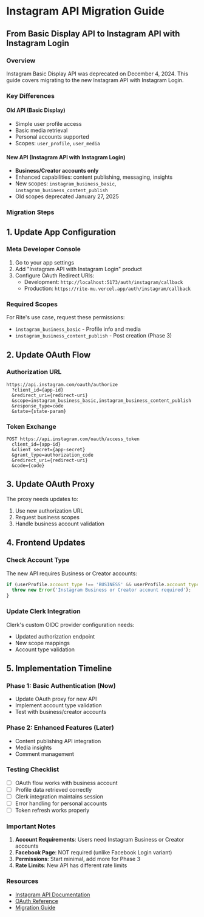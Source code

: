 # Instagram API Migration Guide
## From Basic Display API to Instagram API with Instagram Login

### Overview
Instagram Basic Display API was deprecated on December 4, 2024. This guide covers migrating to the new Instagram API with Instagram Login.

### Key Differences

#### Old API (Basic Display)
- Simple user profile access
- Basic media retrieval
- Personal accounts supported
- Scopes: `user_profile`, `user_media`

#### New API (Instagram API with Instagram Login)
- **Business/Creator accounts only**
- Enhanced capabilities: content publishing, messaging, insights
- New scopes: `instagram_business_basic`, `instagram_business_content_publish`
- Old scopes deprecated January 27, 2025

### Migration Steps

## 1. Update App Configuration

### Meta Developer Console
1. Go to your app settings
2. Add "Instagram API with Instagram Login" product
3. Configure OAuth Redirect URIs:
   - Development: `http://localhost:5173/auth/instagram/callback`
   - Production: `https://rite-mu.vercel.app/auth/instagram/callback`

### Required Scopes
For Rite's use case, request these permissions:
- `instagram_business_basic` - Profile info and media
- `instagram_business_content_publish` - Post creation (Phase 3)

## 2. Update OAuth Flow

### Authorization URL
```
https://api.instagram.com/oauth/authorize
  ?client_id={app-id}
  &redirect_uri={redirect-uri}
  &scope=instagram_business_basic,instagram_business_content_publish
  &response_type=code
  &state={state-param}
```

### Token Exchange
```
POST https://api.instagram.com/oauth/access_token
  client_id={app-id}
  &client_secret={app-secret}
  &grant_type=authorization_code
  &redirect_uri={redirect-uri}
  &code={code}
```

## 3. Update OAuth Proxy

The proxy needs updates to:
1. Use new authorization URL
2. Request business scopes
3. Handle business account validation

## 4. Frontend Updates

### Check Account Type
The new API requires Business or Creator accounts:
```typescript
if (userProfile.account_type !== 'BUSINESS' && userProfile.account_type !== 'CREATOR') {
  throw new Error('Instagram Business or Creator account required');
}
```

### Update Clerk Integration
Clerk's custom OIDC provider configuration needs:
- Updated authorization endpoint
- New scope mappings
- Account type validation

## 5. Implementation Timeline

### Phase 1: Basic Authentication (Now)
- Update OAuth proxy for new API
- Implement account type validation
- Test with business/creator accounts

### Phase 2: Enhanced Features (Later)
- Content publishing API integration
- Media insights
- Comment management

### Testing Checklist
- [ ] OAuth flow works with business account
- [ ] Profile data retrieved correctly
- [ ] Clerk integration maintains session
- [ ] Error handling for personal accounts
- [ ] Token refresh works properly

### Important Notes
1. **Account Requirements**: Users need Instagram Business or Creator accounts
2. **Facebook Page**: NOT required (unlike Facebook Login variant)
3. **Permissions**: Start minimal, add more for Phase 3
4. **Rate Limits**: New API has different rate limits

### Resources
- [Instagram API Documentation](https://developers.facebook.com/docs/instagram-platform/instagram-api-with-instagram-login/)
- [OAuth Reference](https://developers.facebook.com/docs/instagram-platform/reference/oauth-authorize/)
- [Migration Guide](https://developers.facebook.com/docs/instagram-platform/instagram-api-with-instagram-login/migration-guide/)